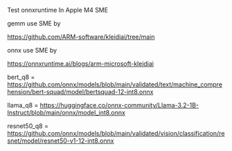 Test onnxruntime In Apple M4 SME

gemm use SME by

https://github.com/ARM-software/kleidiai/tree/main

onnx use SME by 

https://onnxruntime.ai/blogs/arm-microsoft-kleidiai

bert_q8 = https://github.com/onnx/models/blob/main/validated/text/machine_comprehension/bert-squad/model/bertsquad-12-int8.onnx

llama_q8 = https://huggingface.co/onnx-community/Llama-3.2-1B-Instruct/blob/main/onnx/model_int8.onnx

resnet50_q8 = https://github.com/onnx/models/blob/main/validated/vision/classification/resnet/model/resnet50-v1-12-int8.onnx